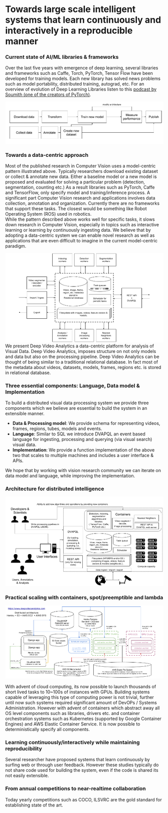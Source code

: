 # Towards large scale intelligent systems that learn continuously and interactively in a reproducible manner


### Current state of AI/ML libraries & frameworks
Over the last five years with emergence of deep learning, several libraries and frameworks such as Caffe, Torch, 
PyTorch, Tensor Flow have been developed for training models. Each new library has solved news problems such as model portability,
distributed training, autograd, etc. For an overview of evolution of Deep Learning Libraries listen 
to this [podcast by Soumith (one of the creators of PyTorch)](https://www.oreilly.com/ideas/why-ai-and-machine-learning-researchers-are-beginning-to-embrace-pytorch).


![modelcentric](figures/modelcentric.png "model centric")

### Towards a data-centric approach
Most of the published research in Computer Vision uses a model-centric pattern illustrated above. 
Typically researchers download existing dataset or collect & annotate new data. Either a baseline model or
 a new model is proposed and evaluated for solving a particular problem (detection, segmentation, counting etc.)
 As a result libraries such as PyTorch, Caffe and TensorFlow, only specify model and training/inference process. 
 A significant part Computer Vision research and applications involves data collection, annotation and organization. Currently there 
 are no frameworks that support these tasks. The closest would be something like Robot Operating System (ROS) used in robotics.  
 While the pattern described above works well for specific tasks, it slows down research in Computer Vision, 
 especially in topics such as interactive learning or learning by continuously ingesting data. We believe that by adopting a
 data-centric system we can enable novel research as well as applications that are even difficult to imagine in the current
 model-centric paradigm. 
 
![datacentric](figures/datacentric.png "data centric")
 We present Deep Video Analytics a data-centric platform for analysis of Visual Data. Deep Video Analytics, 
 imposes structure on not only models and data but also on the processing pipeline. Deep Video Analytics can
 be thought of being similar to a traditional relational database. In fact most of the metadata about videos, datasets,
 models, frames, regions etc. is stored in relational database. 

### Three essential components: Language, Data model & Implementation

To build a distributed visual data processing system we provide three components which we believe are essential to build the system
in an extensible manner.

- **Data & Processing model**: We provide schema for representing videos, frames, regions, tubes, models and events.
- **Language**: Similar to SQL we introduce DVAPQL an event based language for ingesting, processing and 
  querying (via visual search) visual data.
- **Implementation**: We provide a function implementation of the above two that scales to multiple machines and includes a
  user interface & APIs.

We hope that by working with vision research community we can iterate on data model and language, while improving the implementation.

### Architecture for distributed intelligence
![system](figures/system.png "Ideal system")

  
### Practical scaling with containers, spot/preemptible and lambda

 ![cloud](figures/cloud.png "Distributed architecture")
 
With advent of cloud computing, its now possible to launch thousands of short lived tasks to
10~100s of instances with GPUs. Building systems capable of leveraging this type of computing power
 is not trivial, further until now such systems required significant amount of DevOPs / Systems Administration.
 However with advent of containers which abstract away all OS level components such as libraries, drivers etc. and
 container orchestration systems such as Kubernetes (supported by Google Container Engines) and AWS Elastic Container 
 Service. It is now possible to deterministically specify all components. 
 
 ### Learning continuously/interactively while maintaining reproducibility

Several researcher have proposed systems that learn continuously by surfing web or through user feedback.
However these studies typically do not share code used for building the system, even if the code is shared 
its not easily extensible.  

 


### From annual competitions to near-realtime collaboration 

Today yearly competitions such as COCO, ILSVRC are the gold standard for establishing state of the art.
 